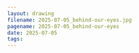 ```yaml
---
layout: drawing
filename: 2025-07-05_behind-our-eyes.jpg
pagename: 2025-07-05_behind-our-eyes
date: 2025-07-05
tags:
---
```

